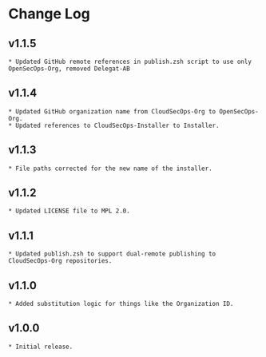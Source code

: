 # Change Log

## v1.1.5
    * Updated GitHub remote references in publish.zsh script to use only OpenSecOps-Org, removed Delegat-AB

## v1.1.4
    * Updated GitHub organization name from CloudSecOps-Org to OpenSecOps-Org.
    * Updated references to CloudSecOps-Installer to Installer.

## v1.1.3
    * File paths corrected for the new name of the installer.

## v1.1.2
    * Updated LICENSE file to MPL 2.0.

## v1.1.1
    * Updated publish.zsh to support dual-remote publishing to CloudSecOps-Org repositories.

## v1.1.0
    * Added substitution logic for things like the Organization ID.

## v1.0.0
    * Initial release.
